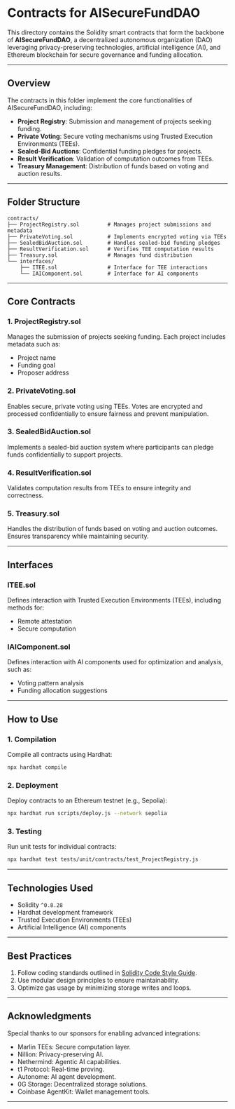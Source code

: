 # Contracts for AISecureFundDAO

This directory contains the Solidity smart contracts that form the backbone of **AISecureFundDAO**, a decentralized autonomous organization (DAO) leveraging privacy-preserving technologies, artificial intelligence (AI), and Ethereum blockchain for secure governance and funding allocation.

---

## **Overview**

The contracts in this folder implement the core functionalities of AISecureFundDAO, including:

- **Project Registry**: Submission and management of projects seeking funding.
- **Private Voting**: Secure voting mechanisms using Trusted Execution Environments (TEEs).
- **Sealed-Bid Auctions**: Confidential funding pledges for projects.
- **Result Verification**: Validation of computation outcomes from TEEs.
- **Treasury Management**: Distribution of funds based on voting and auction results.

---

## **Folder Structure**

```
contracts/
├── ProjectRegistry.sol         # Manages project submissions and metadata
├── PrivateVoting.sol           # Implements encrypted voting via TEEs
├── SealedBidAuction.sol        # Handles sealed-bid funding pledges
├── ResultVerification.sol      # Verifies TEE computation results
├── Treasury.sol                # Manages fund distribution
└── interfaces/
    ├── ITEE.sol                # Interface for TEE interactions
    └── IAIComponent.sol        # Interface for AI components
```

---

## **Core Contracts**

### **1. ProjectRegistry.sol**

Manages the submission of projects seeking funding. Each project includes metadata such as:

- Project name
- Funding goal
- Proposer address

### **2. PrivateVoting.sol**

Enables secure, private voting using TEEs. Votes are encrypted and processed confidentially to ensure fairness and prevent manipulation.

### **3. SealedBidAuction.sol**

Implements a sealed-bid auction system where participants can pledge funds confidentially to support projects.

### **4. ResultVerification.sol**

Validates computation results from TEEs to ensure integrity and correctness.

### **5. Treasury.sol**

Handles the distribution of funds based on voting and auction outcomes. Ensures transparency while maintaining security.

---

## **Interfaces**

### **ITEE.sol**

Defines interaction with Trusted Execution Environments (TEEs), including methods for:

- Remote attestation
- Secure computation

### **IAIComponent.sol**

Defines interaction with AI components used for optimization and analysis, such as:

- Voting pattern analysis
- Funding allocation suggestions

---

## **How to Use**

### **1. Compilation**

Compile all contracts using Hardhat:

```bash
npx hardhat compile
```

### **2. Deployment**

Deploy contracts to an Ethereum testnet (e.g., Sepolia):

```bash
npx hardhat run scripts/deploy.js --network sepolia
```

### **3. Testing**

Run unit tests for individual contracts:

```bash
npx hardhat test tests/unit/contracts/test_ProjectRegistry.js
```

---

## **Technologies Used**

- Solidity `^0.8.28`
- Hardhat development framework
- Trusted Execution Environments (TEEs)
- Artificial Intelligence (AI) components

---

## **Best Practices**

1. Follow coding standards outlined in [Solidity Code Style Guide](../docs/coding_standards.md).
2. Use modular design principles to ensure maintainability.
3. Optimize gas usage by minimizing storage writes and loops.

---

## **Acknowledgments**

Special thanks to our sponsors for enabling advanced integrations:

- Marlin TEEs: Secure computation layer.
- Nillion: Privacy-preserving AI.
- Nethermind: Agentic AI capabilities.
- t1 Protocol: Real-time proving.
- Autonome: AI agent development.
- 0G Storage: Decentralized storage solutions.
- Coinbase AgentKit: Wallet management tools.

---
